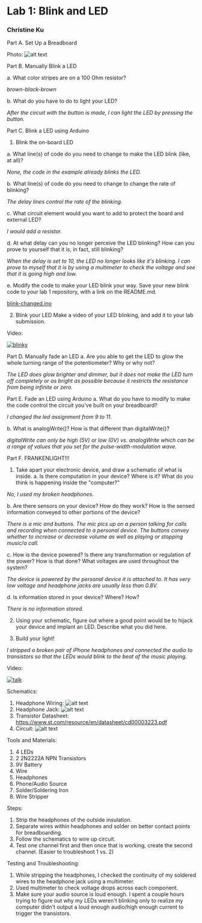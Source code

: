 # Lab 1: Blink and LED

### Christine Ku

Part A. Set Up a Breadboard

Photo: 
![alt text](https://i.imgur.com/PIqHuHY.jpg)

Part B. Manually Blink a LED

a. What color stripes are on a 100 Ohm resistor?

*brown-black-brown*

b. What do you have to do to light your LED?

*After the circuit with the button is made, I can light the LED by pressing the button.*

Part C. Blink a LED using Arduino
1. Blink the on-board LED

a. What line(s) of code do you need to change to make the LED blink (like, at all)?

*None, the code in the example already blinks the LED.*

b. What line(s) of code do you need to change to change the rate of blinking?

*The delay lines control the rate of the blinking.*

c. What circuit element would you want to add to protect the board and external LED?

*I would add a resistor.*

d. At what delay can you no longer perceive the LED blinking? How can you prove to yourself that it is, in fact, still blinking?

*When the delay is set to 10, the LED no longer looks like it's blinking. I can prove to myself that it is by using a multimeter to check the voltage and see that it is going high and low.*

e. Modify the code to make your LED blink your way. Save your new blink code to your lab 1 repository, with a link on the README.md.

[blink-changed.ino](https://github.com/cku3/Interactive-Lab-Hub/blob/master/labs/lab1/blink-changed.ino)

2. Blink your LED
Make a video of your LED blinking, and add it to your lab submission.

Video:

[![blinky](https://i.imgur.com/wQG5wk4.png)](https://youtu.be/jIbR6M6BAOk)

Part D. Manually fade an LED
a. Are you able to get the LED to glow the whole turning range of the potentiometer? Why or why not?

*The LED does glow brighter and dimmer, but it does not make the LED turn off completely or as bright as possible because it restricts the resistance from being infinite or zero.*

Part E. Fade an LED using Arduino
a. What do you have to modify to make the code control the circuit you've built on your breadboard?

*I changed the led assignment from 9 to 11.*

b. What is analogWrite()? How is that different than digitalWrite()?

*digitalWrite can only be high (5V) or low (0V) vs. analogWrite which can be a range of values that you set for the pulse-width-modulation wave.*

Part F. FRANKENLIGHT!!!
1. Take apart your electronic device, and draw a schematic of what is inside.
a. Is there computation in your device? Where is it? What do you think is happening inside the "computer?"

*No, I used my broken headphones.*

b. Are there sensors on your device? How do they work? How is the sensed information conveyed to other portions of the device?

*There is a mic and buttons. The mic pics up on a person talking for calls and recording when connected to a personal device. The buttons convey whether to increase or decrease volume as well as playing or stopping music/a call.*

c. How is the device powered? Is there any transformation or regulation of the power? How is that done? What voltages are used throughout the system?

*The device is powered by the personal device it is attached to. It has very low voltage and headphone jacks are usually less than 0.8V.*

d. Is information stored in your device? Where? How?

*There is no information stored.*

2. Using your schematic, figure out where a good point would be to hijack your device and implant an LED.
Describe what you did here.

3. Build your light!

*I stripped a broken pair of iPhone headphones and connected the audio to transistors so that the LEDs would blink to the beat of the music playing.*

Video:

[![talk](https://i.imgur.com/66Qrs95.jpg)](https://youtu.be/n-o7UD0Oijc)

Schematics: 
1. Headphone Wiring:
![alt text](http://www.circuitbasics.com/wp-content/uploads/2015/03/iPhone-Headphone-Wires-EDITED-RESIZED.jpg)
2. Headphone Jack: 
![alt text](https://i.stack.imgur.com/WpR1r.png)
3. Transistor Datasheet: https://www.st.com/resource/en/datasheet/cd00003223.pdf
4. Circuit: 
![alt text](https://i.imgur.com/F5a6K0D.jpg)

Tools and Materials:
1. 4 LEDs
2. 2 2N2222A NPN Transistors
3. 9V Battery
4. Wire
5. Headphones
6. Phone/Audio Source
7. Solder/Soldering Iron
8. Wire Stripper

Steps:
1. Strip the headphones of the outside insulation.
2. Separate wires within headphones and solder on better contact points for breadboarding.
3. Follow the schematics to wire up circuit.
4. Test one channel first and then once that is working, create the second channel. (Easier to troubleshoot 1 vs. 2)

Testing and Troubleshooting:
1. While stripping the headphones, I checked the continuity of my soldered wires to the headphone jack using a multimeter.
2. Used multimeter to check voltage drops across each component.
3. Make sure your audio source is loud enough. I spent a couple hours trying to figure out why my LEDs weren't blinking only to realize my computer didn't output a loud enough audio/high enough current to trigger the transistors.
